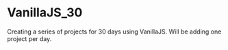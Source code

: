 # VanillaJS_30


Creating a series of projects for 30 days using VanillaJS. Will be adding one project per day.
